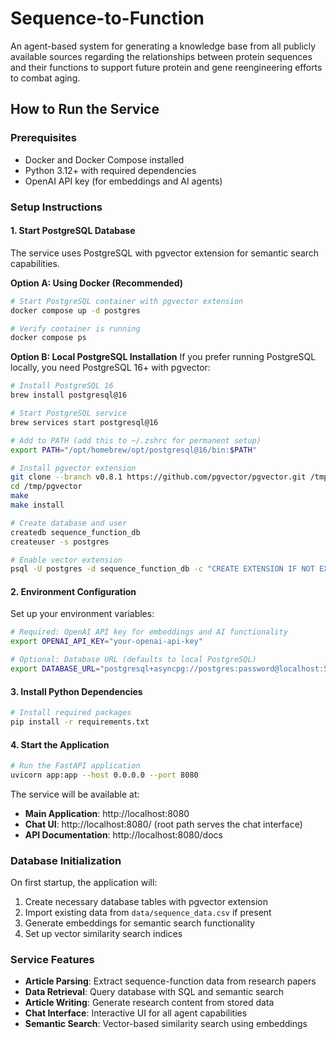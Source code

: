 # Sequence-to-Function

An agent-based system for generating a knowledge base from all publicly available sources regarding the relationships between protein sequences and their functions to support future protein and gene reengineering efforts to combat aging.

## How to Run the Service

### Prerequisites
- Docker and Docker Compose installed
- Python 3.12+ with required dependencies
- OpenAI API key (for embeddings and AI agents)

### Setup Instructions

#### 1. Start PostgreSQL Database
The service uses PostgreSQL with pgvector extension for semantic search capabilities.

**Option A: Using Docker (Recommended)**
```bash
# Start PostgreSQL container with pgvector extension
docker compose up -d postgres

# Verify container is running
docker compose ps
```

**Option B: Local PostgreSQL Installation**
If you prefer running PostgreSQL locally, you need PostgreSQL 16+ with pgvector:

```bash
# Install PostgreSQL 16
brew install postgresql@16

# Start PostgreSQL service
brew services start postgresql@16

# Add to PATH (add this to ~/.zshrc for permanent setup)
export PATH="/opt/homebrew/opt/postgresql@16/bin:$PATH"

# Install pgvector extension
git clone --branch v0.8.1 https://github.com/pgvector/pgvector.git /tmp/pgvector
cd /tmp/pgvector
make
make install

# Create database and user
createdb sequence_function_db
createuser -s postgres

# Enable vector extension
psql -U postgres -d sequence_function_db -c "CREATE EXTENSION IF NOT EXISTS vector;"
```

#### 2. Environment Configuration
Set up your environment variables:

```bash
# Required: OpenAI API key for embeddings and AI functionality
export OPENAI_API_KEY="your-openai-api-key"

# Optional: Database URL (defaults to local PostgreSQL)
export DATABASE_URL="postgresql+asyncpg://postgres:password@localhost:5432/sequence_function_db"
```

#### 3. Install Python Dependencies
```bash
# Install required packages
pip install -r requirements.txt
```

#### 4. Start the Application
```bash
# Run the FastAPI application
uvicorn app:app --host 0.0.0.0 --port 8080
```

The service will be available at:
- **Main Application**: http://localhost:8080
- **Chat UI**: http://localhost:8080/ (root path serves the chat interface)
- **API Documentation**: http://localhost:8080/docs

### Database Initialization

On first startup, the application will:
1. Create necessary database tables with pgvector extension
2. Import existing data from `data/sequence_data.csv` if present  
3. Generate embeddings for semantic search functionality
4. Set up vector similarity search indices

### Service Features

- **Article Parsing**: Extract sequence-function data from research papers
- **Data Retrieval**: Query database with SQL and semantic search
- **Article Writing**: Generate research content from stored data
- **Chat Interface**: Interactive UI for all agent capabilities
- **Semantic Search**: Vector-based similarity search using embeddings
